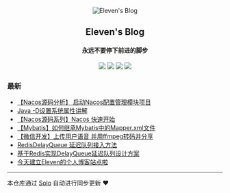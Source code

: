 <p align="center"><img alt="Eleven's Blog" src="https://static.b3log.org/images/brand/solo-32.png"></p><h2 align="center">
Eleven's Blog
</h2>

<h4 align="center">永远不要停下前进的脚步</h4>
<p align="center"><a title="Eleven's Blog" target="_blank" href="https://github.com/shirenchuang/solo-blog"><img src="https://img.shields.io/github/last-commit/shirenchuang/solo-blog.svg?style=flat-square&color=FF9900"></a>
<a title="GitHub repo size in bytes" target="_blank" href="https://github.com/shirenchuang/solo-blog"><img src="https://img.shields.io/github/repo-size/shirenchuang/solo-blog.svg?style=flat-square"></a>
<a title="Solo Version" target="_blank" href="https://github.com/b3log/solo/releases"><img src="https://img.shields.io/badge/solo-3.6.3-f1e05a.svg?style=flat-square&color=blueviolet"></a>
<a title="Hits" target="_blank" href="https://github.com/b3log/hits"><img src="https://hits.b3log.org/shirenchuang/solo-blog.svg"></a></p>

### 最新

* [【Nacos源码分析】 启动Nacos配置管理模块项目](http://blog.xiao2go.com/articles/2019/08/15/1565866731149.html)
* [Java -D设置系统属性讲解](http://blog.xiao2go.com/articles/2019/08/15/1565861655572.html)
* [【Nacos源码系列】Nacos 快速开始](http://blog.xiao2go.com/articles/2019/08/15/1565848723257.html)
* [【Mybatis】如何继承Mybatis中的Mapper.xml文件](http://blog.xiao2go.com/articles/2019/08/15/1565846912291.html)
* [【微信开发】上传用户语音 并用ffmpeg转码并分享](http://blog.xiao2go.com/articles/2019/08/15/1565839188597.html)
* [RedisDelayQueue 延迟队列接入方法](http://blog.xiao2go.com/articles/2019/08/14/1565797998305.html)
* [基于Redis实现DelayQueue延迟队列设计方案](http://blog.xiao2go.com/articles/2019/08/14/1565796937508.html)
* [今天建立Eleven的个人博客站点啦](http://blog.xiao2go.com/articles/2019/08/14/1565794967222.html)



---

本仓库通过 [Solo](https://github.com/b3log/solo) 自动进行同步更新 ❤️ 